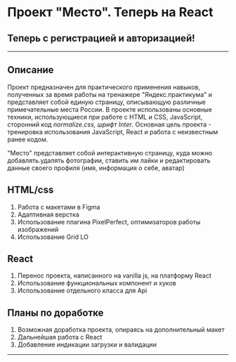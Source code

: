# Проект "Место". Теперь на React
## Теперь с регистрацией и авторизацией!
_______________

## Описание
Проект предназначен для практического применения навыков, полученных за время работы на тренажере "Яндекс.практикума" и представляет собой единую страницу, описывающую различные примечательные места России.
В проекте использованы основные техники, использующиеся при работе с HTML и CSS, JavaScript, сторонний код *normalize.css, шрифт Inter*.
Основная цель проекта - тренировка использования JavaScript, React и работа с неизвестным ранее кодом.

"Место" представляет собой интерактивную страницу, куда можно добавлять.удалять фотографии, ставить им лайки и редактировать данные своего профиля (имя, информация о себе, аватар)

## HTML/css
1. Работа с макетами в Figma
2. Адаптивная верстка
3. Использование плагина PixelPerfect, оптимизаторов работы изображений
4. Использование Grid LO

## React
1. Перенос проекта, написанного на vanilla js, на платформу React
2. Использование функциональных компонент и хуков
3. Использование отдельного класса для Api


## Планы по доработке
1. Возможная доработка проекта, опираясь на дополнительный макет
2. Дальнейшая работа с React
3. Добавление индикации загрузки и валидации

______

